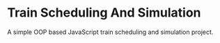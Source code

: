# Train Scheduling And Simulation
A simple OOP based JavaScript train scheduling and simulation project.
